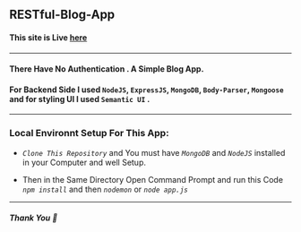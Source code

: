 ## RESTful-Blog-App ##
#### This site is Live [here](https://restful-blog-nodejs.herokuapp.com/)
---
#### There Have No Authentication . A Simple Blog App.
#### For Backend Side I used `NodeJS`, `ExpressJS`, `MongoDB`, `Body-Parser`, `Mongoose` and for styling UI I used `Semantic UI` .
---

### Local Environnt Setup For This App:

* *`Clone This Repository`* and You must have *`MongoDB`* and *`NodeJS`* installed in your Computer and well Setup.

* Then in the Same Directory Open Command Prompt and run this Code *`npm install`* and then *`nodemon`* or *`node app.js`*

---
##### Thank You :slightly_smiling_face: #####

